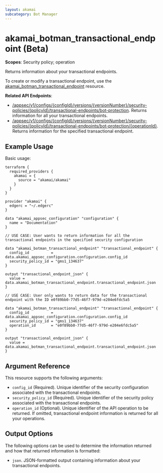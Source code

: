 ```yaml
---
layout: akamai
subcategory: Bot Manager
---
```


# akamai_botman_transactional_endpoint (Beta)

**Scopes**: Security policy; operation

Returns information about your transactional endpoints.

To create or modify a transactional endpoint, use the [akamai_botman_transactional_endpoint](../resources/akamai_botman_transactional_endpoint) resource.

**Related API Endpoints**:

- [/appsec/v1/configs/{configId}/versions/{versionNumber}/security-policies/{policyId}/transactional-endpoints/bot-protection](https://techdocs.akamai.com/bot-manager/reference/get-transactional-endpoints). Returns information for all your transactional endpoints.
- [/appsec/v1/configs/{configId}/versions/{versionNumber}/security-policies/{policyId}/transactional-endpoints/bot-protection/{operationId}](https://techdocs.akamai.com/bot-manager/reference/get-transactional-endpoint). Returns information for the specified transactional endpoint.

## Example Usage

Basic usage:

```
terraform {
  required_providers {
    akamai = {
      source = "akamai/akamai"
    }
  }
}

provider "akamai" {
  edgerc = "~/.edgerc"
}

data "akamai_appsec_configuration" "configuration" {
  name = "Documentation"
}

// USE CASE: User wants to return information for all the transactional endpoints in the specified security configuration

data "akamai_botman_transactional_endpoint" "transactional_endpoint" {
  config_id          = data.akamai_appsec_configuration.configuration.config_id
  security_policy_id = "gms1_134637"
}

output "transactional_endpoint_json" {
  value = data.akamai_botman_transactional_endpoint.transactional_endpoint.json
}

// USE CASE: User only wants to return data for the transactional endpoint with the ID e0f89bb0-77d5-46f7-979d-e204e6fdc5a5

data "akamai_botman_transactional_endpoint" "transactional_endpoint" {
  config_id          = data.akamai_appsec_configuration.configuration.config_id
  security_policy_id = "gms1_134637"
  operation_id       = "e0f89bb0-77d5-46f7-979d-e204e6fdc5a5"
}

output "transactional_endpoint_json" {
  value = data.akamai_botman_transactional_endpoint.transactional_endpoint.json
}
```

## Argument Reference

This resource supports the following arguments:

- `config_id` (Required). Unique identifier of the security configuration associated with the transactional endpoints.
- `security_policy_id` (Required). Unique identifier of the security policy associated with the transactional endpoints.
- `operation_id` (Optional). Unique identifier of the API operation to be returned. If omitted, transactional endpoint information is returned for all your operations.

## Output Options

The following options can be used to determine the information returned and how that returned information is formatted:

- `json`. JSON-formatted output containing information about your transactional endpoints.
